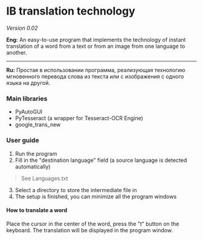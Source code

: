 # IB translation technology
*Version 0.02*

**Eng:** An easy-to-use program that implements the technology of instant translation of a word from a text or from an image from one language to another.

---

**Ru:** Простая в использовании программа, реализующая технологию мгновенного перевода слова из текста или с изображения с одного языка на другой.

### Main libraries
- PyAutoGUI
- PyTesseract (a wrapper for Tesseract-OCR Engine)
- google_trans_new

### User guide
1. Run the program
2. Fill in the "destination language" field (a source language is detected automatically)
> See Languages.txt
3. Select a directory to store the intermediate file in
4. The setup is finished, you can minimize all the program windows

#### How to translate a word
Place the cursor in the center of the word, press the "t" button on the keyboard. The translation will be displayed in the program window.

